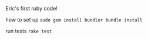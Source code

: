 Eric's first ruby code!

how to set up
``sudo gem install bundler
bundle install``

run tests
``rake test``
